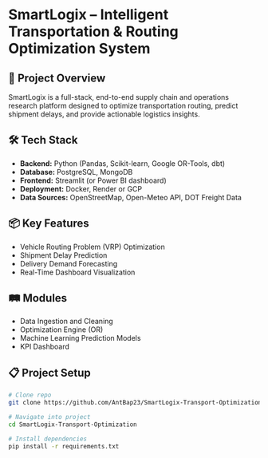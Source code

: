 # SmartLogix – Intelligent Transportation & Routing Optimization System

## 🚀 Project Overview
SmartLogix is a full-stack, end-to-end supply chain and operations research platform designed to optimize transportation routing, predict shipment delays, and provide actionable logistics insights.

## 🛠️ Tech Stack
- **Backend:** Python (Pandas, Scikit-learn, Google OR-Tools, dbt)
- **Database:** PostgreSQL, MongoDB
- **Frontend:** Streamlit (or Power BI dashboard)
- **Deployment:** Docker, Render or GCP
- **Data Sources:** OpenStreetMap, Open-Meteo API, DOT Freight Data

## 📦 Key Features
- Vehicle Routing Problem (VRP) Optimization
- Shipment Delay Prediction
- Delivery Demand Forecasting
- Real-Time Dashboard Visualization

## 🛤️ Modules
- Data Ingestion and Cleaning
- Optimization Engine (OR)
- Machine Learning Prediction Models
- KPI Dashboard

## 📋 Project Setup
```bash
# Clone repo
git clone https://github.com/AntBap23/SmartLogix-Transport-Optimization.git

# Navigate into project
cd SmartLogix-Transport-Optimization

# Install dependencies
pip install -r requirements.txt
